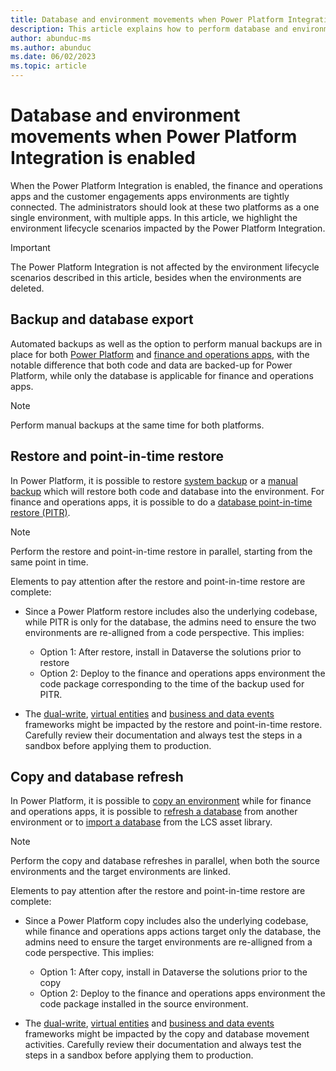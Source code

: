 ```yaml
---
title: Database and environment movements when Power Platform Integration is enabled
description: This article explains how to perform database and environment movements when finance and operations apps are integrated with Power Platform
author: abunduc-ms
ms.author: abunduc
ms.date: 06/02/2023
ms.topic: article
---
```


# Database and environment movements when Power Platform Integration is enabled

When the Power Platform Integration is enabled, the finance and operations apps  and the customer engagements apps environments are tightly connected. The administrators should look at these two platforms as a one single environment, with multiple apps. In this article, we highlight the environment lifecycle scenarios impacted by the Power Platform Integration.

> [!IMPORTANT]
> The Power Platform Integration is not affected by the environment lifecycle scenarios described in this article, besides when the environments are deleted.

## Backup and database export

Automated backups as well as the option to perform manual backups are in place for both [Power Platform](/power-platform/admin/backup-restore-environments) and [finance and operations apps](/dynamics365/fin-ops-core/dev-itpro/database/export-database), with the notable difference that both code and data are backed-up for Power Platform, while only the database is applicable for finance and operations apps.

> [!NOTE]
> Perform manual backups at the same time for both platforms.

## Restore and point-in-time restore

In Power Platform, it is possible to restore [system backup](/power-platform/admin/backup-restore-environments#restore-a-system-backup) or a [manual backup](/power-platform/admin/backup-restore-environments#manual-backups) which will restore both code and database into the environment. For finance and operations apps, it is possible to do a [database point-in-time restore (PITR)](/dynamics365/fin-ops-core/dev-itpro/database/database-point-in-time-restore).

> [!NOTE]
> Perform the restore and point-in-time restore in parallel, starting from the same point in time.

Elements to pay attention after the restore and point-in-time restore are complete:

- Since a Power Platform restore includes also the underlying codebase, while PITR is only for the database, the admins need to ensure the two environments are re-alligned from a code perspective. This implies:
  - Option 1: After restore, install in Dataverse the solutions prior to restore
  - Option 2: Deploy to the finance and operations apps environment the code package corresponding to the time of the backup used for PITR.

- The [dual-write](/dynamics365/fin-ops-core/dev-itpro/data-entities/dual-write/dual-write-home-page), [virtual entities](/dynamics365/fin-ops-core/dev-itpro/power-platform/virtual-entities-overview) and [business and data events](/dynamics365/fin-ops-core/dev-itpro/business-events/home-page) frameworks might be impacted by the restore and point-in-time restore. Carefully review their documentation and always test the steps in a sandbox before applying them to production.

## Copy and database refresh

In Power Platform, it is possible to [copy an environment](/power-platform/admin/copy-environment) while for finance and operations apps, it is possible to [refresh a database](/dynamics365/fin-ops-core/dev-itpro/database/database-refresh) from another environment or to [import a database](/dynamics365/fin-ops-core/dev-itpro/database/import-database) from the LCS asset library.

> [!NOTE]
> Perform the copy and database refreshes in parallel, when both the source environments and the target environments are linked.

Elements to pay attention after the restore and point-in-time restore are complete:

- Since a Power Platform copy includes also the underlying codebase, while finance and operations apps actions target only the database, the admins need to ensure the target environments are re-alligned from a code perspective. This implies:
  - Option 1: After copy, install in Dataverse the solutions prior to the copy
  - Option 2: Deploy to the finance and operations apps environment the code package installed in the source environment.

- The [dual-write](/dynamics365/fin-ops-core/dev-itpro/data-entities/dual-write/dual-write-home-page), [virtual entities](/dynamics365/fin-ops-core/dev-itpro/power-platform/virtual-entities-overview) and [business and data events](/dynamics365/fin-ops-core/dev-itpro/business-events/home-page) frameworks might be impacted by the copy and database movement activities. Carefully review their documentation and always test the steps in a sandbox before applying them to production.
